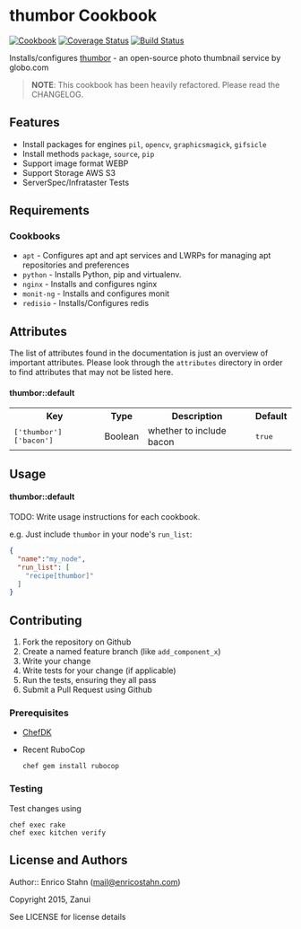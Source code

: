 thumbor Cookbook
================
[![Cookbook](https://img.shields.io/cookbook/v/thumbor.svg)](https://supermarket.chef.io/cookbooks/thumbor)
[![Coverage Status](https://coveralls.io/repos/zanui/chef-thumbor/badge.png)](https://coveralls.io/r/zanui/chef-thumbor)
[![Build Status](https://travis-ci.org/zanui/chef-thumbor.png?branch=master)](https://travis-ci.org/zanui/chef-thumbor)

Installs/configures [thumbor](https://github.com/thumbor/thumbor) - an open-source photo thumbnail service by globo.com

> **NOTE**: This cookbook has been heavily refactored. Please read the CHANGELOG.

Features
------------
* Install packages for engines `pil`, `opencv`, `graphicsmagick`, `gifsicle`
* Install methods `package`, `source`, `pip`
* Support image format WEBP
* Support Storage AWS S3
* ServerSpec/Infrataster Tests

Requirements
------------

### Cookbooks
- `apt` - Configures apt and apt services and LWRPs for managing apt repositories and preferences
- `python` - Installs Python, pip and virtualenv.
- `nginx` - Installs and configures nginx
- `monit-ng` - Installs and configures monit
- `redisio` - Installs/Configures redis


Attributes
----------
The list of attributes found in the documentation is just an overview of important attributes. Please look through the `attributes` directory in order to find attributes that may not be listed here.  

#### thumbor::default
<table>
  <tr>
    <th>Key</th>
    <th>Type</th>
    <th>Description</th>
    <th>Default</th>
  </tr>
  <tr>
    <td><tt>['thumbor']['bacon']</tt></td>
    <td>Boolean</td>
    <td>whether to include bacon</td>
    <td><tt>true</tt></td>
  </tr>
</table>

Usage
-----
#### thumbor::default


TODO: Write usage instructions for each cookbook.

e.g.
Just include `thumbor` in your node's `run_list`:

```json
{
  "name":"my_node",
  "run_list": [
    "recipe[thumbor]"
  ]
}
```

Contributing
------------

1. Fork the repository on Github
2. Create a named feature branch (like `add_component_x`)
3. Write your change
4. Write tests for your change (if applicable)
5. Run the tests, ensuring they all pass
6. Submit a Pull Request using Github

### Prerequisites

- [ChefDK](http://downloads.getchef.com/chef-dk/ "ChefDK")
- Recent RuboCop
  
  ```
  chef gem install rubocop
  ```

### Testing

Test changes using

```
chef exec rake
chef exec kitchen verify
```

License and Authors
-------------------
Author:: Enrico Stahn (mail@enricostahn.com)

Copyright 2015, Zanui

See LICENSE for license details